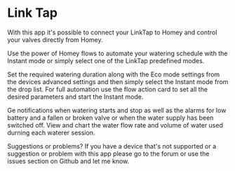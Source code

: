 # Link Tap

With this app it's possible to connect your LinkTap to Homey and control your valves directly from Homey.

Use the power of Homey flows to automate your watering schedule with the Instant mode or simply select one of the LinkTap predefined modes.

Set the required watering duration along with the Eco mode settings from the devices advanced settings and then simply select the Instant mode from the drop list.
For full automation use the flow action card to set all the desired parameters and start the Instant mode.

Ge notifications when watering starts and stop as well as the alarms for low battery and a fallen or broken valve or when the water supply has been switched off.
View and chart the water flow rate and volume of water used durning each waterer session.

Suggestions or problems?
If you have a device that's not supported or a suggestion or problem with this app please go to the forum or use the issues section on Github and let me know.
